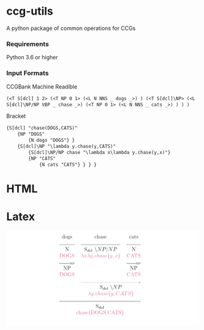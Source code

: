 # ccg-utils
A python package of common operations for CCGs

### Requirements
Python 3.6 or higher

### Input Formats
CCGBank Machine Readible
```
(<T S[dcl] 1 2> (<T NP 0 1> (<L N NNS _ dogs _>) ) (<T S[dcl]\NP> (<L S[dcl]\NP/NP VBP _ chase _>) (<T NP 0 1> (<L N NNS _ cats _>) ) ) )
```
Bracket
```
{S[dcl] "chase(DOGS,CATS)"
	{NP "DOGS"
		{N dogs "DOGS"} }
	{S[dcl]\NP "\lambda y.chase(y,CATS)"
		{S[dcl]\NP/NP chase "\lambda x\lambda y.chase(y,x)"}
		{NP "CATS"
			{N cats "CATS"} } } }
```
# HTML

# Latex
![ccg latex example](https://github.com/ablodge/ccg-utils/blob/master/ccg-latex-ex.PNG)
